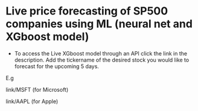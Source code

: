 
# Live price forecasting of SP500 companies using ML (neural net and XGboost model)

- To access the Live XGboost model through an API click the link in the description. Add the tickername of the desired stock you would like to forecast for the upcoming 5 days.

E.g 


link/MSFT (for Microsoft)



link/AAPL (for Apple)

 


 
